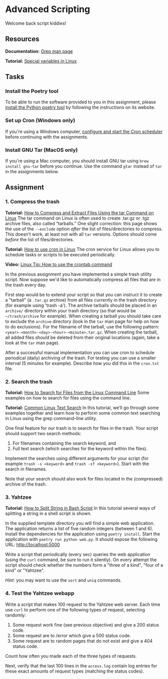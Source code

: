 # Advanced Scripting
Welcome back script kiddies!

## Resources
**Documentation:** [Grep man page](https://man7.org/linux/man-pages/man1/grep.1.html)

**Tutorial:** [Special variables in Linux](https://www.tutorialspoint.com/unix/unix-special-variables.htm)

## Tasks
### Install the Poetry tool
To be able to run the software provided to you in this assignment, please [install the Python poetry tool](https://python-poetry.org/docs/#installation) by following the instructions on its website.

### Set up Cron (Windows only)
If you're using a Windows computer, [configure and start the Cron scheduler](https://www.howtogeek.com/746532/how-to-launch-cron-automatically-in-wsl-on-windows-10-and-11/) before continuing with the assignments.

### Install GNU Tar (MacOS only)
If you're using a Mac computer, you should install GNU tar using `brew install gnu-tar` before you continue. Use the command `gtar` instead of `tar` in the assignments below.

## Assignment
### 1. Compress the trash
**Tutorial:** [How to Compress and Extract Files Using the tar Command on Linux](https://www.howtogeek.com/248780/how-to-compress-and-extract-files-using-the-tar-command-on-linux/)
The tar command on Linux is often used to create .tar.gz or .tgz archive files, also called “tarballs.” One slight correction: this page shows the use of the `--exclude` option *after* the list of files/directories to compress. This doesn't work, at least not with all `tar` versions. Options should come *before* the list of files/directories.

**Tutorial:** [How to use cron in Linux](https://opensource.com/article/17/11/how-use-cron-linux)
The cron service for Linux allows you to schedule tasks or scripts to be executed periodically.

**Video:** [Linux Tip: How to use the crontab command](https://www.youtube.com/watch?v=llUw3RtD-Yw)

In the previous assignment you have implemented a simple trash utility script. Now suppose we'd like to automatically compress all files that are in the trash every day.

First step would be to extend your script so that you can instruct it to create a "tarball" (a `.tar.gz` archive) from all files currently in the trash directory (for example using 'trash -a'). The archive tarballs should be placed in an `archive/` directory within your trash directory (so that would be `~/trash/archive` for example). When creating a tarball you should take care to exclude the `archive` directory (look in the `tar` man page for help on how to do exclusions). For the filename of the tarball, use the following pattern: `<year>-<month>-<day>-<hour>-<minute>.tar.gz`. When creating the tarball, all added files should be deleted from their original locations (again, take a look at the `tar` man page).

After a successful manual implementation you can use cron to schedule periodical (daily) archiving of the trash. For testing you can use a smaller interval (5 minutes for example). Describe how you did this in the `cron.txt` file.

### 2. Search the trash
**Tutorial:** [How to Search for Files from the Linux Command Line](https://www.linux.com/topic/desktop/how-search-files-linux-command-line/)
Some examples on how to search for files using the command line.

**Tutorial:** [Common Linux Text Search](https://www.baeldung.com/linux/common-text-search)
In this tutorial, we’ll go through some examples together and learn how to perform some common text searching in Linux using the grep command-line utility.

One final feature for our trash is to search for files in the trash. Your script should support two search methods: 

1. For filenames containing the search keyword, and 
2. Full text search (which searches for the keyword within the files).

Implement the searches using different arguments for your script (for example `trash -s <keyword>` and `trash -sf <keyword>`). Start with the search in filenames.

Note that your search should also work for files located in the (compressed) archive of the trash.


### 3. Yahtzee
**Tutorial:** [How to Split String in Bash Script](https://linuxhandbook.com/bash-split-string/)
In this tutorial several ways of splitting a string in a shell script is shown.

In the supplied template directory you will find a simple web application. The application returns a list of five random integers (between 1 and 6). Install the dependencies for the application using `poetry install`. Start the application with `poetry run python web.py`. It should expose the following URL: [http://localhost:5000](http://localhost:5000)

Write a script that periodically (every sec) queries the web application (using the `curl` command, be sure to run it silently). On every attempt the script should check whether the numbers form a "three of a kind", "four of a kind" or "Yahtzee".

*Hint:* you may want to use the `sort` and `uniq` commands.

### 4. Test the Yahtzee webapp
Write a script that makes 100 request to the Yahtzee web server. Each time use `curl` to perform one of the following types of request, selecting randomly:

1. Some request work fine (see previous objective) and give a 200 status code.
2. Some request are to /error which give a 500 status code.
3. Some request are to random pages that do not exist and give a 404 status code.

Count how often you made each of the three types of requests.

Next, verify that the last 100 lines in the `access.log` contain log entries for these exact amounts of request types (matching the status codes).
